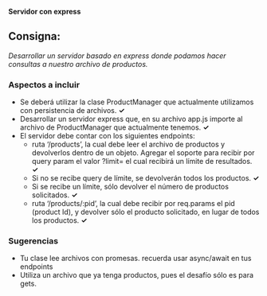 **Servidor con express**

## Consigna:
*Desarrollar un servidor basado en express donde podamos hacer consultas a nuestro archivo de productos.* 

### Aspectos a incluir 
- Se deberá utilizar la clase ProductManager que actualmente utilizamos con persistencia de archivos. **✓**
- Desarrollar un servidor express que, en su archivo app.js importe al archivo de ProductManager que actualmente tenemos. **✓**
- El servidor debe contar con los siguientes endpoints:
    - ruta ‘/products’, la cual debe leer el archivo de productos y devolverlos dentro de un objeto. Agregar el soporte para recibir por query param el valor ?limit= el cual recibirá un límite de resultados. **✓**
    - Si no se recibe query de límite, se devolverán todos los productos. **✓**
    - Si se recibe un límite, sólo devolver el número de productos solicitados. **✓** 
    - ruta ‘/products/:pid’, la cual debe recibir por req.params el pid (product Id), y devolver sólo el producto solicitado, en lugar de todos los productos. **✓**

### Sugerencias
- Tu clase lee archivos con promesas. recuerda usar async/await en tus endpoints
- Utiliza un archivo que ya tenga productos, pues el desafío sólo es para gets. 

